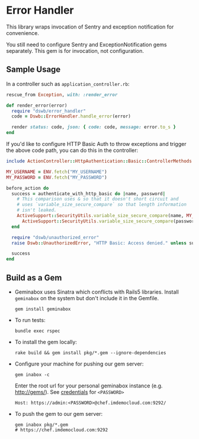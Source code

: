 # Error Handler

This library wraps invocation of Sentry and exception notification for
convenience.

You still need to configure Sentry and ExceptionNotification gems
separately. This gem is for invocation, not configuration.

## Sample Usage

In a controller such as `application_controller.rb`:

```ruby
rescue_from Exception, with: :render_error

def render_error(error)
  require "dswb/error_handler"
  code = Dswb::ErrorHandler.handle_error(error)

  render status: code, json: { code: code, message: error.to_s }
end
```

If you'd like to configure HTTP Basic Auth to throw exceptions and trigger
the above code path, you can do this in the controller:

```ruby
include ActionController::HttpAuthentication::Basic::ControllerMethods

MY_USERNAME = ENV.fetch("MY_USERNAME")
MY_PASSWORD = ENV.fetch("MY_PASSWORD")

before_action do
  success = authenticate_with_http_basic do |name, password|
    # This comparison uses & so that it doesn't short circuit and
    # uses `variable_size_secure_compare` so that length information
    # isn't leaked.
    ActiveSupport::SecurityUtils.variable_size_secure_compare(name, MY_USERNAME) &
      ActiveSupport::SecurityUtils.variable_size_secure_compare(password, MY_PASSWORD)
  end

  require "dswb/unauthorized_error"
  raise Dswb::UnauthorizedError, "HTTP Basic: Access denied." unless success

  success
end
```

## Build as a Gem

*   Geminabox uses Sinatra which conflicts with Rails5 libraries. Install
    `geminabox` on the system but don't include it in the Gemfile.

    ```shell
    gem install geminabox
    ```

*   To run tests:

    ```shell
    bundle exec rspec
    ```

*   To install the gem locally:

    ```shell
    rake build && gem install pkg/*.gem --ignore-dependencies
    ```

*   Configure your machine for pushing our gem server:

    ```shell
    gem inabox -c
    ```

    Enter the root url for your personal geminabox instance
    (e.g. <http://gems/>). See
    [credentials](https://w3-connections.ibm.com/wikis/home?lang=en-us#!/wiki/IM%20Demo%20Cloud%20Credentials/page/Credentials)
    for `<PASSWORD>`

    ```shell
    Host: https://admin:<PASSWORD>@chef.imdemocloud.com:9292/
    ```

*   To push the gem to our gem server:

    ```shell
    gem inabox pkg/*.gem
    # https://chef.imdemocloud.com:9292
    ```
